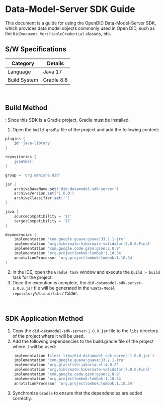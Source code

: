# Data-Model-Server SDK Guide
This document is a guide for using the OpenDID Data-Model-Server SDK, which provides data model objects commonly used in Open DID, such as the `DidDocument`, `VerifiableCredential` classes, etc.


## S/W Specifications
| Category | Details                |
|------|----------------------------|
| Language  | Java 17|
| Build System  | Gradle 8.8 |

<br>

## Build Method
: Since this SDK is a Gradle project, Gradle must be installed.
1. Open the `build.gradle` file of the project and add the following content:
```groovy
plugins {
    id 'java-library'
}

repositories {
    jcenter()
}

group = 'org.omnione.did'

jar {
    archiveBaseName.set('did-datamodel-sdk-server') 
    archiveVersion.set('1.0.0')
    archiveClassifier.set('') 
}

java {
    sourceCompatibility = '17'
    targetCompatibility = '17'
}

dependencies {
    implementation 'com.google.guava:guava:33.2.1-jre'
    implementation 'org.hibernate:hibernate-validator:7.0.0.Final'
    implementation 'com.google.code.gson:gson:2.8.9'
    implementation 'org.projectlombok:lombok:1.18.34'
    annotationProcessor 'org.projectlombok:lombok:1.18.34'
}
```
2. In the IDE, open the `Gradle task` window and execute the `build > build` task for the project.
3. Once the execution is complete, the `did-datamodel-sdk-server-1.0.0.jar` file will be generated in the `%Data-Model repository%/build/libs/` folder.

<br>

## SDK Application Method
1. Copy the `did-datamodel-sdk-server-1.0.0.jar` file to the `libs` directory of the project where it will be used.
2. Add the following dependencies to the build.gradle file of the project where it will be used:

```groovy
    implementation files('libs/did-datamodel-sdk-server-1.0.0.jar')
    implementation 'com.google.guava:guava:33.2.1-jre'
    implementation 'org.glassfish:jakarta.el:4.0.2'
    implementation 'org.hibernate:hibernate-validator:7.0.0.Final'
    implementation 'com.google.code.gson:gson:2.8.9'
    implementation 'org.projectlombok:lombok:1.18.34'
    annotationProcessor 'org.projectlombok:lombok:1.18.34'
```
3. Synchronize `Gradle` to ensure that the dependencies are added correctly.

<br>